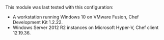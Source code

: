 This module  was last tested with this configuration:

* A workstation running Windows 10 on VMware Fusion, Chef Development Kit 1.2.22.
* Windows Server 2012 R2 instances on Microsoft Hyper-V, Chef client 12.19.36.
